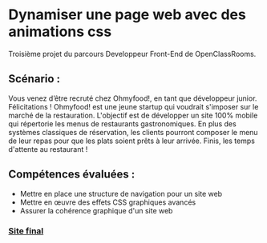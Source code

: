 # Dynamiser une page web avec des animations css

Troisième projet du parcours Developpeur Front-End de OpenClassRooms.

## Scénario :
  
 Vous venez d’être recruté chez Ohmyfood!, en tant que développeur junior. Félicitations !
Ohmyfood! est une jeune startup qui voudrait s'imposer sur le marché de la restauration. L'objectif est de développer un site 100% mobile qui répertorie les menus de restaurants gastronomiques. En plus des systèmes classiques de réservation, les clients pourront composer le menu de leur repas pour que les plats soient prêts à leur arrivée. Finis, les temps d'attente au restaurant !

## Compétences évaluées :

  * Mettre en place une structure de navigation pour un site web
  * Mettre en œuvre des effets CSS graphiques avancés
  * Assurer la cohérence graphique d'un site web

### [Site final](https://achtaitaipai.github.io/charlesCailleteau_03-09-2021/)
